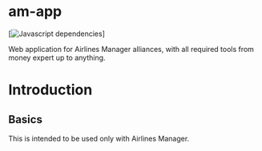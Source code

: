 am-app
======

[![Javascript dependencies](https://img.shields.io/badge/JS%20Dependencies-Up%20to%20date-green.svg?style=flat)]


Web application for Airlines Manager alliances, with all required tools from money expert up to anything.

Introduction
============

Basics
------

This is intended to be used only with Airlines Manager.

